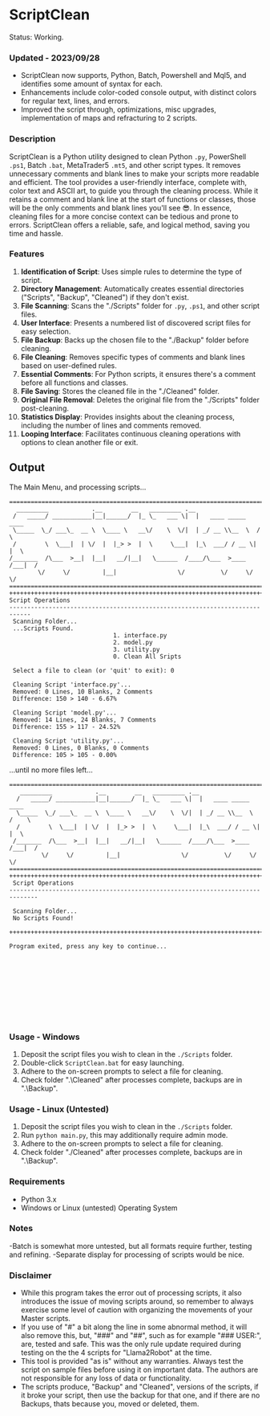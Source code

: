 # ScriptClean
Status: Working.

### Updated - 2023/09/28
- ScriptClean now supports, Python, Batch, Powershell and Mql5, and identifies some amount of syntax for each.
- Enhancements include color-coded console output, with distinct colors for regular text, lines, and errors.
- Improved the script through, optimizations, misc upgrades, implementation of maps and refracturing to 2 scripts.

### Description
ScriptClean is a Python utility designed to clean Python `.py`, PowerShell `.ps1`, Batch `.bat`, MetaTrader5 `.mt5`, and other script types. It removes unnecessary comments and blank lines to make your scripts more readable and efficient. The tool provides a user-friendly interface, complete with, color text and ASCII art, to guide you through the cleaning process. While it retains a comment and blank line at the start of functions or classes, those will be the only comments and blank lines you'll see :sunglasses:. In essence, cleaning files for a more concise context can be tedious and prone to errors. ScriptClean offers a reliable, safe, and logical method, saving you time and hassle.

### Features
1. **Identification of Script**: Uses simple rules to determine the type of script.
2. **Directory Management**: Automatically creates essential directories ("Scripts", "Backup", "Cleaned") if they don't exist.
3. **File Scanning**: Scans the "./Scripts" folder for `.py`, `.ps1`, and other script files.
4. **User Interface**: Presents a numbered list of discovered script files for easy selection.
5. **File Backup**: Backs up the chosen file to the "./Backup" folder before cleaning.
6. **File Cleaning**: Removes specific types of comments and blank lines based on user-defined rules.
7. **Essential Comments**: For Python scripts, it ensures there's a comment before all functions and classes.
8. **File Saving**: Stores the cleaned file in the "./Cleaned" folder.
9. **Original File Removal**: Deletes the original file from the "./Scripts" folder post-cleaning.
10. **Statistics Display**: Provides insights about the cleaning process, including the number of lines and comments removed.
11. **Looping Interface**: Facilitates continuous cleaning operations with options to clean another file or exit.

## Output
The Main Menu, and processing scripts...
```
============================================================================
  _________            .__        __   _________ .__
 /   _____/ ___________|__|______/  |_ \_   ___ \|  |   ____ _____    ____
 \_____  \_/ ___\_  __ \  \____ \   __\/    \  \/|  | _/ __ \\__  \  /    \
 /        \  \___|  | \/  |  |_> >  |  \     \___|  |_\  ___/ / __ \|   |  \
/_______  /\___  >__|  |__|   __/|__|   \______  /____/\___  >____  /___|  /
        \/     \/         |__|                 \/          \/     \/     \/
============================================================================
++++++++++++++++++++++++++++++++++++++++++++++++++++++++++++++++++++++++++++
Script Operations
----------------------------------------------------------------------------
 Scanning Folder...
 ...Scripts Found.
                             1. interface.py
                             2. model.py
                             3. utility.py
                             0. Clean All Sripts

 Select a file to clean (or 'quit' to exit): 0

 Cleaning Script 'interface.py'...
 Removed: 0 Lines, 10 Blanks, 2 Comments
 Difference: 150 > 140 - 6.67%

 Cleaning Script 'model.py'...
 Removed: 14 Lines, 24 Blanks, 7 Comments
 Difference: 155 > 117 - 24.52%

 Cleaning Script 'utility.py'...
 Removed: 0 Lines, 0 Blanks, 0 Comments
 Difference: 105 > 105 - 0.00%

```
...until no more files left...
```
=============================================================================
   _________            .__        __   _________ .__
  /   _____/ ___________|__|______/  |_ \_   ___ \|  |   ____ _____    ____
  \_____  \_/ ___\_  __ \  \____ \   __\/    \  \/|  | _/ __ \\__  \  /    \
  /        \  \___|  | \/  |  |_> >  |  \     \___|  |_\  ___/ / __ \|   |  \
 /_______  /\___  >__|  |__|   __/|__|   \______  /____/\___  >____  /___|  /
         \/     \/         |__|                 \/          \/     \/     \/
==============================================================================
++++++++++++++++++++++++++++++++++++++++++++++++++++++++++++++++++++++++++++++
 Script Operations
------------------------------------------------------------------------------

 Scanning Folder...
 No Scripts Found!

++++++++++++++++++++++++++++++++++++++++++++++++++++++++++++++++++++++++++++++

Program exited, press any key to continue...











```

### Usage - Windows
1. Deposit the script files you wish to clean in the `./Scripts` folder.
2. Double-click `ScriptClean.bat` for easy launching.
3. Adhere to the on-screen prompts to select a file for cleaning.
4. Check folder ".\Cleaned" after processes complete, backups are in ".\Backup".

### Usage - Linux (Untested)
1. Deposit the script files you wish to clean in the `./Scripts` folder.
2. Run `python main.py`, this may additionally require admin mode.
3. Adhere to the on-screen prompts to select a file for cleaning.
4. Check folder "./Cleaned" after processes complete, backups are in ".\Backup".

### Requirements
- Python 3.x
- Windows or Linux (untested) Operating System

### Notes
-Batch is somewhat more untested, but all formats require further, testing and refining.
-Separate display for processing of scripts would be nice.

### Disclaimer
* While this program takes the error out of processing scripts, it also introduces the issue of moving scripts around, so remember to always exercise some level of caution with organizing the movements of your Master scripts.
* If you use of "#" a bit along the line in some abnormal method, it will also remove this, but, "###" and "##", such as for example "### USER:", are, tested and safe. This was the only rule update required during testing on the the 4 scripts for "Llama2Robot" at the time. 
* This tool is provided "as is" without any warranties. Always test the script on sample files before using it on important data. The authors are not responsible for any loss of data or functionality.
* The scripts produce, "Backup" and "Cleaned", versions of the scripts, if it broke your script, then use the backup for that one, and if there are no Backups, thats because you, moved or deleted, them.
